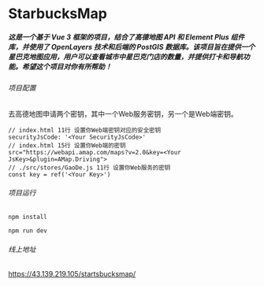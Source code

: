 # StarbucksMap
##### 这是一个基于 Vue 3 框架的项目，结合了高德地图 API 和 Element Plus 组件库，并使用了 OpenLayers 技术和后端的 PostGIS 数据库。该项目旨在提供一个星巴克地图应用，用户可以查看城市中星巴克门店的数量，并提供打卡和导航功能。希望这个项目对你有所帮助！

###### 项目配置
去高德地图申请两个密钥，其中一个Web服务密钥，另一个是Web端密钥。
```
// index.html 11行 设置你Web端密钥对应的安全密钥
securityJsCode: '<Your SecurityJsCode>'
// index.html 15行 设置你Web端的密钥
src="https://webapi.amap.com/maps?v=2.0&key=<Your JsKey>&plugin=AMap.Driving">
// ./src/stores/GaoDe.js 11行 设置你Web服务的密钥
const key = ref('<Your Key>')
```

###### 项目运行
```
npm install

npm run dev
```

###### 线上地址
https://43.139.219.105/startsbucksmap/
